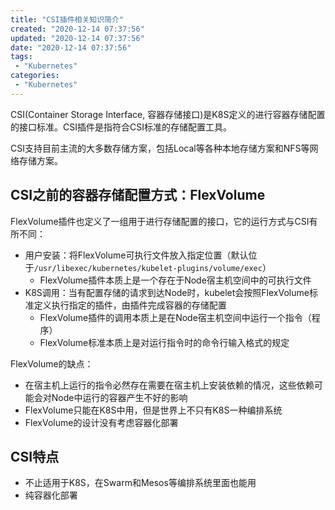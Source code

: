 ```yaml
---
title: "CSI插件相关知识简介"
created: "2020-12-14 07:37:56"
updated: "2020-12-14 07:37:56"
date: "2020-12-14 07:37:56"
tags: 
 - "Kubernetes"
categories: 
 - "Kubernetes"
---
```


CSI(Container Storage Interface, 容器存储接口)是K8S定义的进行容器存储配置的接口标准。CSI插件是指符合CSI标准的存储配置工具。

CSI支持目前主流的大多数存储方案，包括Local等各种本地存储方案和NFS等网络存储方案。

## CSI之前的容器存储配置方式：FlexVolume

FlexVolume插件也定义了一组用于进行存储配置的接口，它的运行方式与CSI有所不同：
* 用户安装：将FlexVolume可执行文件放入指定位置（默认位于`/usr/libexec/kubernetes/kubelet-plugins/volume/exec`）
  * FlexVolume插件本质上是一个存在于Node宿主机空间中的可执行文件
* K8S调用：当有配置存储的请求到达Node时，kubelet会按照FlexVolume标准定义执行指定的插件，由插件完成容器的存储配置
  * FlexVolume插件的调用本质上是在Node宿主机空间中运行一个指令（程序）
  * FlexVolume标准本质上是对运行指令时的命令行输入格式的规定

FlexVolume的缺点：

* 在宿主机上运行的指令必然存在需要在宿主机上安装依赖的情况，这些依赖可能会对Node中运行的容器产生不好的影响
* FlexVolume只能在K8S中用，但是世界上不只有K8S一种编排系统
* FlexVolume的设计没有考虑容器化部署

## CSI特点

* 不止适用于K8S，在Swarm和Mesos等编排系统里面也能用
* 纯容器化部署
